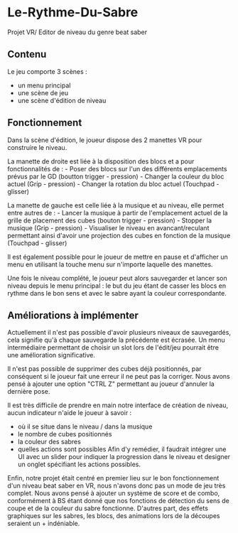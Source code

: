 # Le-Rythme-Du-Sabre
Projet VR/ Editor de niveau du genre beat saber

## Contenu

Le jeu comporte 3 scènes : 
  - un menu principal
  - une scène de jeu
  - une scène d'édition de niveau

## Fonctionnement

Dans la scène d'édition, le joueur dispose des 2 manettes VR pour construire le niveau. 

La manette de droite est liée à la disposition des blocs et a pour fonctionnalités de :
    - Poser des blocs sur l'un des différents emplacements prévus par le GD (boutton trigger - pression)
    - Changer la couleur du bloc actuel (Grip - pression)
    - Changer la rotation du bloc actuel (Touchpad - glisser)

La manette de gauche est celle liée à la musique et au niveau, elle permet entre autres de :
    - Lancer la musique à partir de l'emplacement actuel de la grille de placement des cubes (bouton trigger - pression)
    - Stopper la musique (Grip - pression)
    - Visualiser le niveau en avancant/reculant permettant ainsi d'avoir une projection des cubes en fonction de la musique (Touchpad - glisser)
    
Il est également possible pour le joueur de mettre en pause et d'afficher un menu en utilisant la touche menu sur n'importe laquelle des manettes.

Une fois le niveau complété, le joueur peut alors sauvegarder et lancer son niveau depuis le menu principal : le but du jeu étant de casser les blocs en rythme dans le bon sens et avec le sabre ayant la couleur correspondante.

## Améliorations à implémenter

Actuellement il n'est pas possible d'avoir plusieurs niveaux de sauvegardés, cela signifie qu'à chaque sauvegarde la précédente est écrasée.
Un menu intermédiaire permettant de choisir un slot lors de l'édit/jeu pourrait être une amélioration significative.

Il n'est pas possible de supprimer des cubes déjà positionnés, par conséquent si le joueur fait une erreur il ne peut pas la corriger.
Nous avons pensé à ajouter une option "CTRL Z" permettant au joueur d'annuler la dernière pose.

Il est très difficile de prendre en main notre interface de création de niveau, aucun indicateur n'aide le joueur à savoir :
  - où il se situe dans le niveau / dans la musique
  - le nombre de cubes positionnés
  - la couleur des sabres
  - quelles actions sont possibles
Afin d'y remédier, il faudrait intégrer une UI avec un slider pour indiquer la progression dans le niveau et designer un onglet spécifiant les actions possibles.

Enfin, notre projet était centré en premier lieu sur le bon fonctionnement d'un niveau beat saber en VR, nous n'avons donc pas un mode de jeu très complet.
Nous avons pensé à ajouter un système de score et de combo, conformément à BS étant donné que nos fonctions de détection du sens de coupe et de la couleur du sabre fonctionne.
D'autres part, des effets graphiques sur les sabres, les blocs, des animations lors de la découpes seraient un + indéniable.
